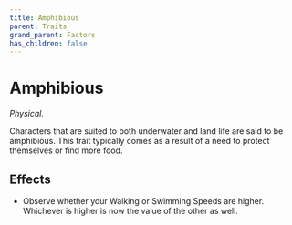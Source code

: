 ```yaml
---
title: Amphibious
parent: Traits
grand_parent: Factors
has_children: false
---
```


# Amphibious

*Physical.*

Characters that are suited to both underwater and land life are said to be amphibious. This trait typically comes as a result of a need to protect themselves or find more food.

## Effects

* Observe whether your Walking or Swimming Speeds are higher. Whichever is higher is now the value of the other as well.
